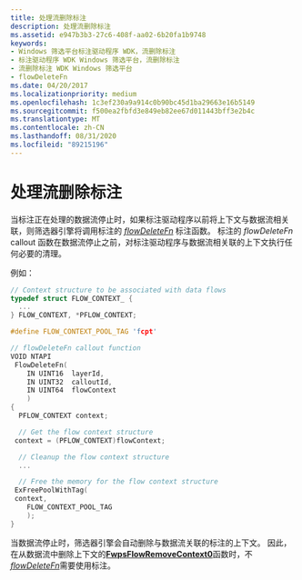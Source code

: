 ```yaml
---
title: 处理流删除标注
description: 处理流删除标注
ms.assetid: e947b3b3-27c6-408f-aa02-6b20fa1b9748
keywords:
- Windows 筛选平台标注驱动程序 WDK，流删除标注
- 标注驱动程序 WDK Windows 筛选平台，流删除标注
- 流删除标注 WDK Windows 筛选平台
- flowDeleteFn
ms.date: 04/20/2017
ms.localizationpriority: medium
ms.openlocfilehash: 1c3ef230a9a914c0b90bc45d1ba29663e16b5149
ms.sourcegitcommit: f500ea2fbfd3e849eb82ee67d011443bff3e2b4c
ms.translationtype: MT
ms.contentlocale: zh-CN
ms.lasthandoff: 08/31/2020
ms.locfileid: "89215196"
---
```

# <a name="processing-flow-delete-callouts"></a>处理流删除标注


当标注正在处理的数据流停止时，如果标注驱动程序以前将上下文与数据流相关联，则筛选器引擎将调用标注的 [*flowDeleteFn*](/windows-hardware/drivers/ddi/fwpsk/nc-fwpsk-fwps_callout_flow_delete_notify_fn0) 标注函数。 标注的 *flowDeleteFn* callout 函数在数据流停止之前，对标注驱动程序与数据流相关联的上下文执行任何必要的清理。

例如：

```C++
// Context structure to be associated with data flows
typedef struct FLOW_CONTEXT_ {
  ...
} FLOW_CONTEXT, *PFLOW_CONTEXT;

#define FLOW_CONTEXT_POOL_TAG 'fcpt'

// flowDeleteFn callout function
VOID NTAPI
 FlowDeleteFn(
    IN UINT16  layerId,
    IN UINT32  calloutId,
    IN UINT64  flowContext
    )
{
  PFLOW_CONTEXT context;

  // Get the flow context structure
 context = (PFLOW_CONTEXT)flowContext;

  // Cleanup the flow context structure
  ...

  // Free the memory for the flow context structure
 ExFreePoolWithTag(
 context,
    FLOW_CONTEXT_POOL_TAG
    );
}
```

当数据流停止时，筛选器引擎会自动删除与数据流关联的标注的上下文。 因此，在从数据流中删除上下文的[**FwpsFlowRemoveContext0**](/windows-hardware/drivers/ddi/fwpsk/nf-fwpsk-fwpsflowremovecontext0)函数时，不[*flowDeleteFn*](/windows-hardware/drivers/ddi/fwpsk/nc-fwpsk-fwps_callout_flow_delete_notify_fn0)需要使用标注。

 

